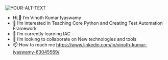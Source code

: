 <picture>
 <source media="(prefers-color-scheme: dark)" srcset="YOUR-DARKMODE-IMAGE">
 <source media="(prefers-color-scheme: light)" srcset="YOUR-LIGHTMODE-IMAGE">
 <img alt="YOUR-ALT-TEXT" src="YOUR-DEFAULT-IMAGE">
</picture>

- Hi,👋 I’m Vinoth Kumar Iyaswamy
- 👀 I’m interested in Teaching Core Python and Creating Test Automation Framework 
- 🌱 I’m currently learning IAC
- 💞️ I’m looking to collaborate on New technologies and tools
- 📫 How to reach me https://www.linkedin.com/in/vinoth-kumar-iyaswamy-63045569/

<!---
ivkumar2004/ivkumar2004 is a ✨ special ✨ repository because its `README.md` (this file) appears on your GitHub profile.
You can click the Preview link to take a look at your changes.
--->
